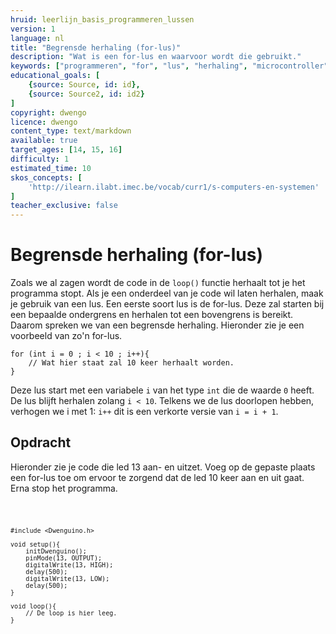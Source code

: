 ```yaml
---
hruid: leerlijn_basis_programmeren_lussen
version: 1
language: nl
title: "Begrensde herhaling (for-lus)"
description: "Wat is een for-lus en waarvoor wordt die gebruikt."
keywords: ["programmeren", "for", "lus", "herhaling", "microcontroller", "µC", "arduino", "dwenguino"]
educational_goals: [
    {source: Source, id: id}, 
    {source: Source2, id: id2}
]
copyright: dwengo
licence: dwengo
content_type: text/markdown
available: true
target_ages: [14, 15, 16]
difficulty: 1
estimated_time: 10
skos_concepts: [
    'http://ilearn.ilabt.imec.be/vocab/curr1/s-computers-en-systemen'
]
teacher_exclusive: false
---
```


# Begrensde herhaling (for-lus)

Zoals we al zagen wordt de code in de `loop()` functie herhaalt tot je het programma stopt. Als je een onderdeel van je code wil laten herhalen, maak je gebruik van een lus. Een eerste soort lus is de for-lus. Deze zal starten bij een bepaalde ondergrens en herhalen tot een bovengrens is bereikt. Daarom spreken we van een begrensde herhaling. Hieronder zie je een voorbeeld van zo'n for-lus.

```arduino
for (int i = 0 ; i < 10 ; i++){
    // Wat hier staat zal 10 keer herhaalt worden.
}
```
Deze lus start met een variabele `i` van het type `int` die de waarde `0` heeft. De lus blijft herhalen zolang `i < 10`. Telkens we de lus doorlopen hebben, verhogen we i met 1: `i++` dit is een verkorte versie van `i = i + 1`.

<div class="dwengo-content assignment">
    <h2 class="title">Opdracht</h2>
    <div class="content">
        Hieronder zie je code die led 13 aan- en uitzet. Voeg op de gepaste plaats een for-lus toe om ervoor te zorgend dat de led 10 keer aan en uit gaat. Erna stop het programma. 
        <div class="dwengo-content dwengo-code-simulator">
        <pre>
<code class="language-cpp">

    #include <Dwenguino.h>

    void setup(){
        initDwenguino();
        pinMode(13, OUTPUT);
        digitalWrite(13, HIGH);
        delay(500);
        digitalWrite(13, LOW);
        delay(500);
    }

    void loop(){
        // De loop is hier leeg.
    }
</code>
        </pre> 
        </div>
    </div>
</div>